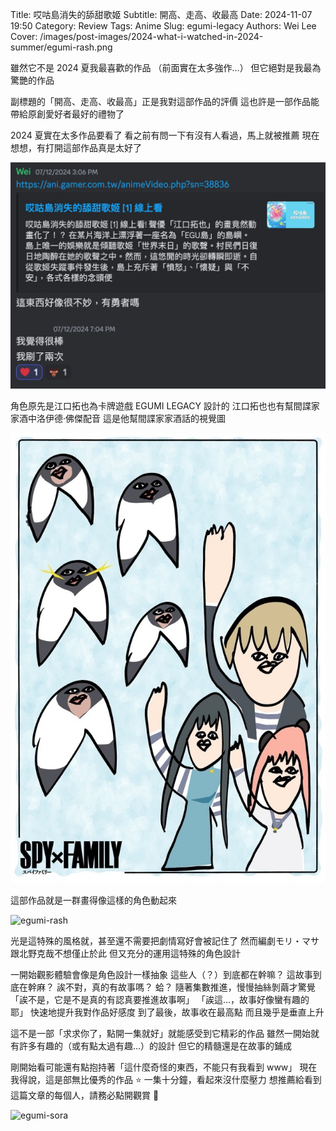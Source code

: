Title: 哎咕島消失的舔甜歌姬
Subtitle: 開高、走高、收最高
Date: 2024-11-07 19:50
Category: Review
Tags: Anime
Slug: egumi-legacy
Authors: Wei Lee
Cover: /images/post-images/2024-what-i-watched-in-2024-summer/egumi-rash.png

雖然它不是 2024 夏我最喜歡的作品
（前面實在太多強作...）
但它絕對是我最為驚艷的作品

副標題的「開高、走高、收最高」正是我對這部作品的評價
這也許是一部作品能帶給原創愛好者最好的禮物了

<!--more-->

2024 夏實在太多作品要看了
看之前有問一下有沒有人看過，馬上就被推薦
現在想想，有打開這部作品真是太好了

![eghumi-watch](/images/post-images/2024-what-i-watched-in-2024-summer/eghumi-watch.jpg)


角色原先是江口拓也為卡牌遊戲 EGUMI LEGACY 設計的
江口拓也也有幫間諜家家酒中洛伊德·佛傑配音
這是他幫間諜家家酒話的視覺圖

![spy-family](/images/post-images/2024-what-i-watched-in-2024-summer/eghumi-spy-family.jpg)

這部作品就是一群畫得像這樣的角色動起來

![egumi-rash](/images/post-images/2024-what-i-watched-in-2024-summer/egumi-rash.png)

光是這特殊的風格就，甚至還不需要把劇情寫好會被記住了
然而編劇モリ・マサ跟北野克哉不想僅止於此
但又充分的運用這特殊的角色設計

一開始觀影體驗會像是角色設計一樣抽象
這些人（？）到底都在幹嘛？
這故事到底在幹麻？
誒不對，真的有故事嗎？
蛤？
隨著集數推進，慢慢抽絲剝繭才驚覺
「誒不是，它是不是真的有認真要推進故事啊」
「誒這...，故事好像蠻有趣的耶」
快速地提升我對作品好感度
到了最後，故事收在最高點
而且幾乎是垂直上升

這不是一部「求求你了，點開一集就好」就能感受到它精彩的作品
雖然一開始就有許多有趣的（或有點太過有趣...）的設計
但它的精髓還是在故事的鋪成

剛開始看可能還有點抱持著「這什麼奇怪的東西，不能只有我看到 www」
現在我得說，這是部無比優秀的作品 ⭐
一集十分鐘，看起來沒什麼壓力
想推薦給看到這篇文章的每個人，請務必點開觀賞 🙏

![egumi-sora](/images/post-images/2024-what-i-watched-in-2024-summer/egumi-sora.png)
